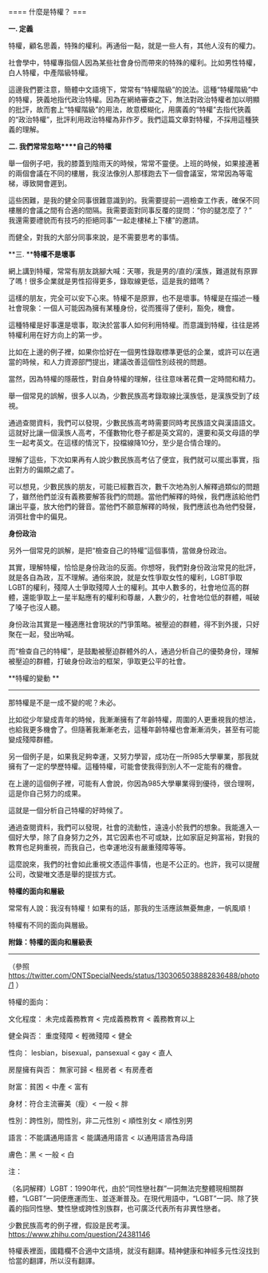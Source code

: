 ==== 什麼是特權？ ===

**一. 定義**

特權，顧名思義，特殊的權利。再通俗一點，就是一些人有，其他人沒有的權力。

社會學中，特權專指個人因為某些社會身份而帶來的特殊的權利。比如男性特權，白人特權，中產階級特權。

這邊我們要注意，簡體中文語境下，常常有“特權階級”的說法。這種“特權階級”中的特權，狹義地指代政治特權。因為在網絡審查之下，無法對政治特權者加以明顯的批評，故而套上“特權階級”的用法，故意模糊化，用廣義的“特權”去指代狹義的“政治特權”，批評利用政治特權為非作歹。我們這篇文章對特權，不採用這種狹義的理解。

**二. ****我們常常****忽略****自己的特權**

舉一個例子吧，我的膝蓋到陰雨天的時候，常常不靈便。上班的時候，如果接連著的兩個會議在不同的樓層，我沒法像別人那樣跑去下一個會議室，常常因為等電梯，導致開會遲到。

這些困難，是我的健全同事很難意識到的。我需要提前一週檢查工作表，確保不同樓層的會議之間有合適的間隔。我需要面對同事反覆的提問：“你的腿怎麼了？” 我還需要禮貌而有技巧的拒絕同事“一起走樓梯上下樓”的邀請。

而健全，對我的大部分同事來說，是不需要思考的事情。

**三. ****特權不是壞事**

網上講到特權，常常有朋友跳腳大喊：天哪，我是男的/直的/漢族，難道就有原罪了嗎！很多企業就是男性招得更多，錄取線更低，這是我的錯嗎？

這樣的朋友，完全可以安下心來。特權不是原罪，也不是壞事。特權是在描述一種社會現象：一個人可能因為擁有某種身份，從而獲得了便利，豁免，機會。

這種特權是好事還是壞事，取決於當事人如何利用特權。而意識到特權，往往是將特權利用在好方向上的第一步。

比如在上邊的例子裡，如果你恰好在一個男性錄取標準更低的企業，或許可以在適當的時候，和人力資源部門提出，建議改善這個性別歧視的問題。

當然，因為特權的隱蔽性，對自身特權的理解，往往意味著花費一定時間和精力。

舉一個常見的誤解，很多人以為，少數民族高考錄取線比漢族低，是漢族受到了歧視。

通過查閱資料，我們可以發現，少數民族高考時需要同時考民族語文與漢語語文。這就好比讓一個漢族人高考，不僅數物化卷子都是英文寫的，還要和英文母語的學生一起考英文。在這樣的情況下，投檔線降10分，至少是合情合理的。

理解了這些，下次如果再有人說少數民族高考佔了便宜，我們就可以擺出事實，指出對方的偏頗之處了。

可以想見，少數民族的朋友，可能已經數百次，數千次地為別人解釋過類似的問題了，雖然他們並沒有義務要解答我們的問題。當他們解釋的時候，我們應該給他們讓出平臺，放大他們的聲音。當他們不願意解釋的時候，我們應該也為他們發聲，消弭社會中的偏見。

**身份政治**

另外一個常見的誤解，是把“檢查自己的特權”這個事情，當做身份政治。

其實，理解特權，恰恰是身份政治的反面。你想呀，我們對身份政治常見的批評，就是各自為政，互不理解。通俗來說，就是女性爭取女性的權利，LGBT爭取LGBT的權利，殘障人士爭取殘障人士的權利。其中人數多的，社會地位高的群體，還能爭取上一星半點應有的權利和尊嚴，人數少的，社會地位低的群體，喊破了嗓子也沒人聽。

身份政治其實是一種適應社會現狀的鬥爭策略。被壓迫的群體，得不到外援，只好聚在一起，發出吶喊。

而“檢查自己的特權”，是鼓勵被壓迫群體外的人，通過分析自己的優勢身份，理解被壓迫的群體，打破身份政治的框架，爭取更公平的社會。

**特權的變動 **

****

那特權是不是一成不變的呢？未必。

比如從少年變成青年的時候，我漸漸擁有了年齡特權，周圍的人更重視我的想法，也給我更多機會了。但隨著我漸漸老去，這種年齡特權也會漸漸消失，甚至有可能變成殘障群體。

另一個例子是，如果我足夠幸運，又努力學習，成功在一所985大學畢業，那我就擁有了一定的學歷特權。這種特權，可能會使我得到別人不一定能有的機會。

在上邊的這個例子裡，可能有人會說，你因為985大學畢業得到優待，很合理啊，這是你自己努力的成果。

這就是一個分析自己特權的好時候了。

通過查閱資料，我們可以發現，社會的流動性，遠遠小於我們的想象。我能進入一個好大學，除了自身努力之外，其它因素也不可或缺，比如家庭足夠富裕，對我的教育也足夠重視，而我自己，也幸運地沒有嚴重殘障等等。

這麼說來，我們的社會如此重視文憑這件事情，也是不公正的。也許，我可以提醒公司，改變唯文憑是舉的提拔方式。

**特權的面向和層級**

常常有人說：我沒有特權！如果有的話，那我的生活應該無憂無慮，一帆風順！

特權有不同的面向與層級。

**附錄：特權的面向和層級表**

****

（參照 https://twitter.com/ONTSpecialNeeds/status/1303065038882836488/photo/1 ）

特權的面向：

文化程度： 未完成義務教育 < 完成義務教育 < 義務教育以上

健全與否： 重度殘障 < 輕微殘障 < 健全

性向： lesbian，bisexual，pansexual < gay < 直人

房屋擁有與否： 無家可歸 < 租房者 < 有房產者

財富：貧困 < 中產 < 富有

身材：符合主流審美（瘦）< 一般 < 胖

性別：跨性別，間性別，非二元性別 < 順性別女 < 順性別男

語言：不能講通用語言 < 能講通用語言 < 以通用語言為母語

膚色：黑 < 一般 < 白

注：

（名詞解釋）LGBT：1990年代，由於“同性戀社群”一詞無法完整體現相關群體，“LGBT”一詞便應運而生、並逐漸普及。在現代用語中，“LGBT”一詞、除了狹義的指同性戀、雙性戀或跨性別族群，也可廣泛代表所有非異性戀者。

少數民族高考的例子裡，假設是民考漢。https://www.zhihu.com/question/24381146

特權表裡面，國籍欄不合適中文語境，就沒有翻譯。精神健康和神經多元性沒找到恰當的翻譯，所以沒有翻譯。